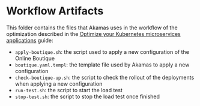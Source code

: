 # Workflow Artifacts

This folder contains the files that Akamas uses in the workflow of the optimization
described in the [Optimize your Kubernetes microservices applications](https://explore.akamas.io/codelabs/k8s-firststudy/index.html) guide:

* `apply-boutique.sh`: the script used to apply a new configuration of the Online Boutique
* `boutique.yaml.templ`: the template file used by Akamas to apply a new configuration
* `check-boutique-up.sh`: the script to check the rollout of the deployments when applying a new configuration
* `run-test.sh`: the script to start the load test
* `stop-test.sh`: the script to stop the load test once finished
